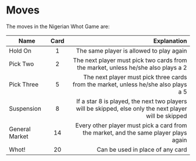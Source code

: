 # Moves

The moves in the Nigerian Whot Game are:

| Name | Card | Explanation |
| ---- |:------:| -------: |
| Hold On | 1 | The same player is allowed to play again |
| Pick Two | 2 | The next player must pick two cards from the market, unless he/she also plays a 2 |
| Pick Three | 5 | The next player must pick three cards from the market, unless he/she also plays a 5 |
| Suspension | 8 | If a star 8 is played, the next two players will be skipped, else only the next player will be skipped |
| General Market | 14 | Every other player must pick a card from the market, and the same player plays again |
| Whot! | 20 | Can be used in place of any card |